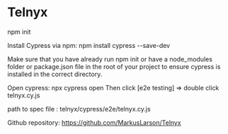 # Telnyx

npm init

Install Cypress via npm:
npm install cypress --save-dev

Make sure that you have already run npm init or have a node_modules folder or package.json file in the root of your project to ensure cypress is installed in the correct directory.

Open cypress: npx cypress open
Then click [e2e testing] => double click telnyx.cy.js

path to spec file : telnyx/cypress/e2e/telnyx.cy.js

Github repository: 
https://github.com/MarkusLarson/Telnyx
